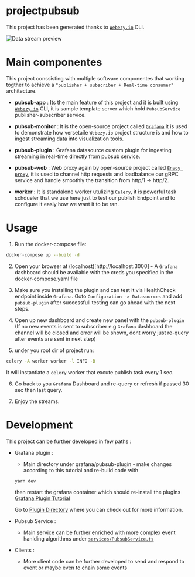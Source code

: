 # projectpubsub

This project has been generated thanks to [```Webezy.io```](https://www.webezy.io/docs) CLI.


![Data stream preview](datastreams.gif)

# Main componentes

This project conssisting with multiple software componentes that working togther to achieve a ```"publisher + subscriber + Real-time consumer"``` architecture.

* __pubsub-app__ : Its the main feature of this project and it is built using [```Webezy.io```](https://www.webezy.io) CLI, it is sample template server which hold ```PubsubService``` publisher-subscriber service.

* __pubsub-monitor__ : It is the open-source project called [```Grafana```](https://grafana.com) it is used to demonstrate how versetaile ```Webezy.io``` project structure is and how to ingest  streaming data into visualization tools.

* __pubsub-plugin__ : Grafana datasource custom plugin for ingesting streaming in real-time directly from pubsub service.

* __pubsub-web__ : Web proxy again by open-source project called [```Envoy proxy```](https://www.envoyproxy.io/), it is used to channel http requests and loadbalance our gRPC service and handle smoothly the transition from http/1 -> http/2.

* __worker__ : It is standalone worker utulizing [```Celery```](https://docs.celeryq.dev/en/stable/index.html), it is powerful task schdueler that we use here just to test our publish Endpoint and to configure it easly how we want it to be ran.

# Usage

1. Run the docker-compose file:
```sh
docker-compose up --build -d
```

2. Open your browser at (localhost)[http://localhost:3000] - A ```Grafana``` dashboard should be available with the creds you specified in the docker-compose.yaml file

3. Make sure you installing the plugin and can test it via HealthCheck endpoint inside ```Grafana```. Goto ```Configuration -> Datasources``` and add ```pubsub-plugin``` after successfull testing can go ahead with the next steps.

4. Open up new dashboard and create new panel with the ```pubsub-plugin``` (If no new events is sent to subscriber e.g ```Grafana``` dashboard the channel will be closed and error will be shown, dont worry just re-query after events are sent in next step)

5. under you root dir of project run:
```sh
celery -A worker worker -l INFO -B
```
It will instantiate a ```celery``` worker that excute publish task every 1 sec.

6. Go back to you ```Grafana``` Dashboard and re-query or refresh if passed 30 sec then last query.

7. Enjoy the streams.

# Development

This project can be further developed in few paths :

* Grafana plugin :
    - Main directory under grafana/pubsub-plugin - make changes according to this tutorial and re-build code with 
    ```sh
    yarn dev
    ```
    then restart the grafana container which should re-install the plugins
    [Grafana Plugin Tutorial](https://grafana.com/tutorials/build-a-data-source-plugin/)

    Go to [Plugin Directory](grafana/pubsub-plugin/) where you can check out for more information.


* Pubsub Service :
    - Main service can be further enriched with more complex event hanlding algorithms under [```services/PubsubService.ts```](services/PubsubService.ts)

* Clients :
    - More client code can be further developed to send and respond to event or maybe even to chain some events

